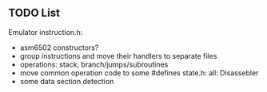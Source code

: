 ## TODO List
Emulator
instruction.h:
* asm6502 constructors?
* group instructions and move their handlers to separate files
* operations: stack, branch/jumps/subroutines
* move common operation code to some #defines
state.h:
all:
Disassebler
* some data section detection 
